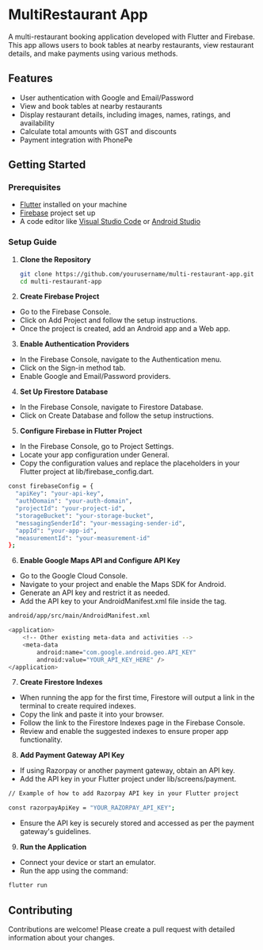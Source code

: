 # **MultiRestaurant App**

A multi-restaurant booking application developed with Flutter and Firebase. This app allows users to book tables at nearby restaurants, view restaurant details, and make payments using various methods.

## **Features**

- User authentication with Google and Email/Password
- View and book tables at nearby restaurants
- Display restaurant details, including images, names, ratings, and availability
- Calculate total amounts with GST and discounts
- Payment integration with PhonePe

## **Getting Started**

### **Prerequisites**

- [Flutter](https://flutter.dev/docs/get-started/install) installed on your machine
- [Firebase](https://firebase.google.com/) project set up
- A code editor like [Visual Studio Code](https://code.visualstudio.com/) or [Android Studio](https://developer.android.com/studio)

### **Setup Guide**

1. **Clone the Repository**
   ```sh
   git clone https://github.com/yourusername/multi-restaurant-app.git
   cd multi-restaurant-app

2. **Create Firebase Project**
- Go to the Firebase Console.
- Click on Add Project and follow the setup instructions.
- Once the project is created, add an Android app and a Web app.

3. **Enable Authentication Providers**  
- In the Firebase Console, navigate to the Authentication menu.
- Click on the Sign-in method tab.
- Enable Google and Email/Password providers.

4. **Set Up Firestore Database**
- In the Firebase Console, navigate to Firestore Database.
- Click on Create Database and follow the setup instructions.

5. **Configure Firebase in Flutter Project**

- In the Firebase Console, go to Project Settings.
- Locate your app configuration under General.
- Copy the configuration values and replace the placeholders in your Flutter project at lib/firebase_config.dart.
```sh
const firebaseConfig = {
  "apiKey": "your-api-key",
  "authDomain": "your-auth-domain",
  "projectId": "your-project-id",
  "storageBucket": "your-storage-bucket",
  "messagingSenderId": "your-messaging-sender-id",
  "appId": "your-app-id",
  "measurementId": "your-measurement-id"
};
```

6. **Enable Google Maps API and Configure API Key**

- Go to the Google Cloud Console.
- Navigate to your project and enable the Maps SDK for Android.
- Generate an API key and restrict it as needed.
- Add the API key to your AndroidManifest.xml file inside the <application> tag.
```sh
android/app/src/main/AndroidManifest.xml

<application>
    <!-- Other existing meta-data and activities -->
    <meta-data
        android:name="com.google.android.geo.API_KEY"
        android:value="YOUR_API_KEY_HERE" />
</application>
```

7. **Create Firestore Indexes**

- When running the app for the first time, Firestore will output a link in the terminal to create required indexes.
- Copy the link and paste it into your browser.
- Follow the link to the Firestore Indexes page in the Firebase Console.
- Review and enable the suggested indexes to ensure proper app functionality.


8. **Add Payment Gateway API Key**

- If using Razorpay or another payment gateway, obtain an API key.
- Add the API key in your Flutter project under lib/screens/payment.
```sh
// Example of how to add Razorpay API key in your Flutter project

const razorpayApiKey = "YOUR_RAZORPAY_API_KEY";
```
- Ensure the API key is securely stored and accessed as per the payment gateway's guidelines.




9. **Run the Application**

- Connect your device or start an emulator.
- Run the app using the command:
```sh
flutter run
```

## Contributing
Contributions are welcome! Please create a pull request with detailed information about your changes.
 
